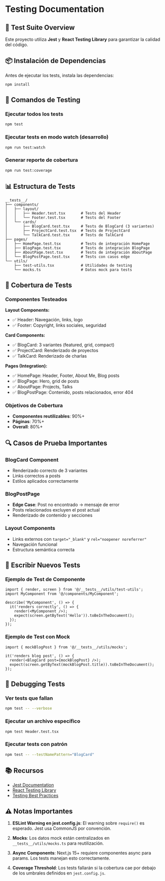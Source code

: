 # Testing Documentation

## 🧪 Test Suite Overview

Este proyecto utiliza **Jest** y **React Testing Library** para garantizar la calidad del código.

## 📦 Instalación de Dependencias

Antes de ejecutar los tests, instala las dependencias:

```bash
npm install
```

## 🚀 Comandos de Testing

### Ejecutar todos los tests
```bash
npm test
```

### Ejecutar tests en modo watch (desarrollo)
```bash
npm run test:watch
```

### Generar reporte de cobertura
```bash
npm run test:coverage
```

## 📊 Estructura de Tests

```
__tests__/
├── components/
│   ├── layout/
│   │   ├── Header.test.tsx       # Tests del Header
│   │   └── Footer.test.tsx       # Tests del Footer
│   └── cards/
│       ├── BlogCard.test.tsx     # Tests de BlogCard (3 variantes)
│       ├── ProjectCard.test.tsx  # Tests de ProjectCard
│       └── TalkCard.test.tsx     # Tests de TalkCard
├── pages/
│   ├── HomePage.test.tsx         # Tests de integración HomePage
│   ├── BlogPage.test.tsx         # Tests de integración BlogPage
│   ├── AboutPage.test.tsx        # Tests de integración AboutPage
│   └── BlogPostPage.test.tsx     # Tests con casos edge
└── utils/
    ├── test-utils.tsx            # Utilidades de testing
    └── mocks.ts                  # Datos mock para tests
```

## 🎯 Cobertura de Tests

### Componentes Testeados

**Layout Components:**
- ✅ Header: Navegación, links, logo
- ✅ Footer: Copyright, links sociales, seguridad

**Card Components:**
- ✅ BlogCard: 3 variantes (featured, grid, compact)
- ✅ ProjectCard: Renderizado de proyectos
- ✅ TalkCard: Renderizado de charlas

**Pages (Integration):**
- ✅ HomePage: Header, Footer, About Me, Blog posts
- ✅ BlogPage: Hero, grid de posts
- ✅ AboutPage: Projects, Talks
- ✅ BlogPostPage: Contenido, posts relacionados, error 404

### Objetivos de Cobertura

- **Componentes reutilizables**: 90%+
- **Páginas**: 70%+
- **Overall**: 80%+

## 🔍 Casos de Prueba Importantes

### BlogCard Component
- Renderizado correcto de 3 variantes
- Links correctos a posts
- Estilos aplicados correctamente

### BlogPostPage
- **Edge Case**: Post no encontrado → mensaje de error
- Posts relacionados excluyen el post actual
- Renderizado de contenido y secciones

### Layout Components
- Links externos con `target="_blank"` y `rel="noopener noreferrer"`
- Navegación funcional
- Estructura semántica correcta

## 📝 Escribir Nuevos Tests

### Ejemplo de Test de Componente

```tsx
import { render, screen } from '@/__tests__/utils/test-utils';
import MyComponent from '@/components/MyComponent';

describe('MyComponent', () => {
  it('renders correctly', () => {
    render(<MyComponent />);
    expect(screen.getByText('Hello')).toBeInTheDocument();
  });
});
```

### Ejemplo de Test con Mock

```tsx
import { mockBlogPost } from '@/__tests__/utils/mocks';

it('renders blog post', () => {
  render(<BlogCard post={mockBlogPost} />);
  expect(screen.getByText(mockBlogPost.title)).toBeInTheDocument();
});
```

## 🐛 Debugging Tests

### Ver tests que fallan
```bash
npm test -- --verbose
```

### Ejecutar un archivo específico
```bash
npm test Header.test.tsx
```

### Ejecutar tests con patrón
```bash
npm test -- --testNamePattern="BlogCard"
```

## 📚 Recursos

- [Jest Documentation](https://jestjs.io/)
- [React Testing Library](https://testing-library.com/react)
- [Testing Best Practices](https://kentcdodds.com/blog/common-mistakes-with-react-testing-library)

## ⚠️ Notas Importantes

1. **ESLint Warning en jest.config.js**: El warning sobre `require()` es esperado. Jest usa CommonJS por convención.

2. **Mocks**: Los datos mock están centralizados en `__tests__/utils/mocks.ts` para reutilización.

3. **Async Components**: Next.js 15+ requiere componentes async para params. Los tests manejan esto correctamente.

4. **Coverage Threshold**: Los tests fallarán si la cobertura cae por debajo de los umbrales definidos en `jest.config.js`.

